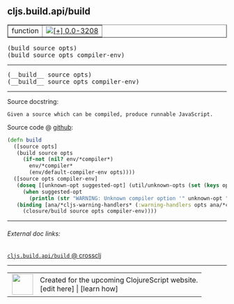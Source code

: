 ## cljs.build.api/build



 <table border="1">
<tr>
<td>function</td>
<td><a href="https://github.com/cljsinfo/cljs-api-docs/tree/0.0-3208"><img valign="middle" alt="[+] 0.0-3208" title="Added in 0.0-3208" src="https://img.shields.io/badge/+-0.0--3208-lightgrey.svg"></a> </td>
</tr>
</table>

<samp>(build source opts)</samp><br>
<samp>(build source opts compiler-env)</samp><br>

---

 <samp>
(__build__ source opts)<br>
</samp>
 <samp>
(__build__ source opts compiler-env)<br>
</samp>

---





Source docstring:

```
Given a source which can be compiled, produce runnable JavaScript.
```


Source code @ [github]():

```clj
(defn build
  ([source opts]
   (build source opts
     (if-not (nil? env/*compiler*)
       env/*compiler*
       (env/default-compiler-env opts))))
  ([source opts compiler-env]
   (doseq [[unknown-opt suggested-opt] (util/unknown-opts (set (keys opts)) closure/known-opts)]
     (when suggested-opt
       (println (str "WARNING: Unknown compiler option '" unknown-opt "'. Did you mean '" suggested-opt "'?"))))
   (binding [ana/*cljs-warning-handlers* (:warning-handlers opts ana/*cljs-warning-handlers*)]
     (closure/build source opts compiler-env))))
```

<!--
Repo - tag - source tree - lines:

 <pre>

</pre>

-->

---



###### External doc links:

[`cljs.build.api/build` @ crossclj](http://crossclj.info/fun/cljs.build.api/build.html)<br>

---

 <table>
<tr><td>
<img valign="middle" align="right" width="48px" src="http://i.imgur.com/Hi20huC.png">
</td><td>
Created for the upcoming ClojureScript website.<br>
[edit here] | [learn how]
</td></tr></table>

[edit here]:https://github.com/cljsinfo/cljs-api-docs/blob/master/cljsdoc/cljs.build.api/build.cljsdoc
[learn how]:https://github.com/cljsinfo/cljs-api-docs/wiki/cljsdoc-files

<!--

This information was too distracting to show to readers, but I'll leave it
commented here since it is helpful to:

- pretty-print the data used to generate this document
- and show how to retrieve that data



The API data for this symbol:

```clj
{:ns "cljs.build.api",
 :name "build",
 :signature ["[source opts]" "[source opts compiler-env]"],
 :name-encode "build",
 :history [["+" "0.0-3208"]],
 :type "function",
 :full-name-encode "cljs.build.api/build",
 :source {:code "(defn build\n  ([source opts]\n   (build source opts\n     (if-not (nil? env/*compiler*)\n       env/*compiler*\n       (env/default-compiler-env opts))))\n  ([source opts compiler-env]\n   (doseq [[unknown-opt suggested-opt] (util/unknown-opts (set (keys opts)) closure/known-opts)]\n     (when suggested-opt\n       (println (str \"WARNING: Unknown compiler option '\" unknown-opt \"'. Did you mean '\" suggested-opt \"'?\"))))\n   (binding [ana/*cljs-warning-handlers* (:warning-handlers opts ana/*cljs-warning-handlers*)]\n     (closure/build source opts compiler-env))))",
          :title "Source code",
          :repo "clojurescript",
          :tag "r1.8.51",
          :filename "src/main/clojure/cljs/build/api.clj",
          :lines [198 210],
          :url "https://github.com/clojure/clojurescript/blob/r1.8.51/src/main/clojure/cljs/build/api.clj#L198-L210"},
 :usage ["(build source opts)" "(build source opts compiler-env)"],
 :full-name "cljs.build.api/build",
 :docstring "Given a source which can be compiled, produce runnable JavaScript.",
 :cljsdoc-url "https://github.com/cljsinfo/cljs-api-docs/blob/master/cljsdoc/cljs.build.api/build.cljsdoc"}

```

Retrieve the API data for this symbol:

```clj
;; from Clojure REPL
(require '[clojure.edn :as edn])
(-> (slurp "https://raw.githubusercontent.com/cljsinfo/cljs-api-docs/catalog/cljs-api.edn")
    (edn/read-string)
    (get-in [:symbols "cljs.build.api/build"]))
```

-->

